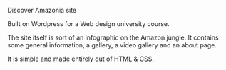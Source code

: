 Discover Amazonia site

Built on Wordpress for a Web design university course. 

The site itself is sort of an infographic on the Amazon jungle. It contains some general information, a gallery, a video gallery and an about page. 

It is simple and made entirely out of HTML & CSS.
